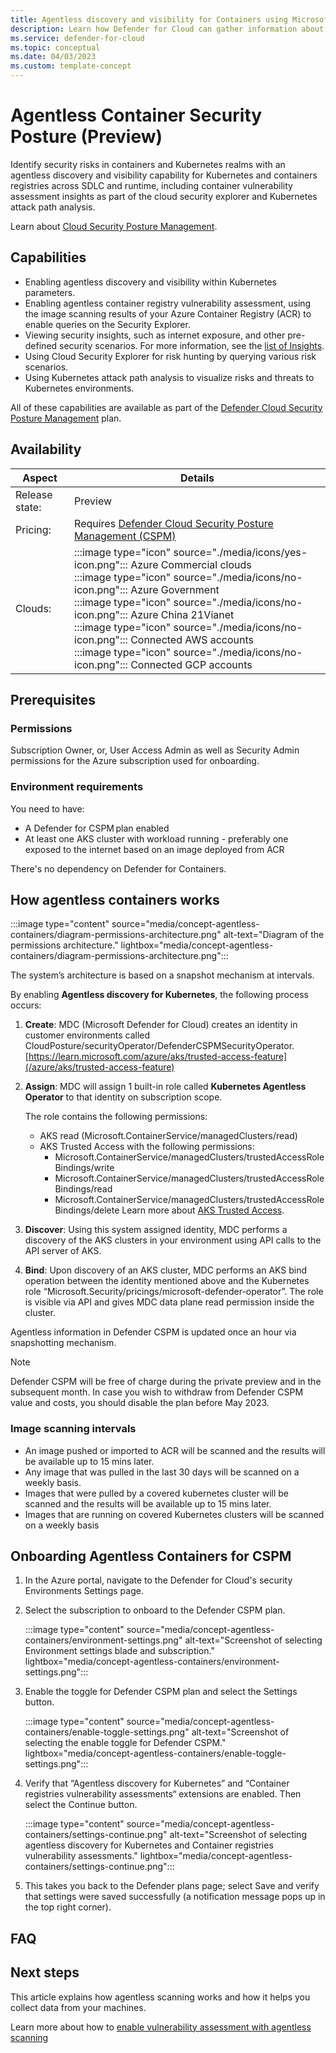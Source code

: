 ```yaml
---
title: Agentless discovery and visibility for Containers using Microsoft Defender for Cloud
description: Learn how Defender for Cloud can gather information about your Containers without installing an agent on your machines.
ms.service: defender-for-cloud
ms.topic: conceptual
ms.date: 04/03/2023
ms.custom: template-concept
---
```


# Agentless Container Security Posture (Preview)

Identify security risks in containers and Kubernetes realms with an agentless discovery and visibility capability for Kubernetes and containers registries across SDLC and runtime, including container vulnerability assessment insights as part of the cloud security explorer and Kubernetes attack path analysis.

Learn about [Cloud Security Posture Management](concept-cloud-security-posture-management.md).

## Capabilities

- Enabling agentless discovery and visibility within Kubernetes parameters.
- Enabling agentless container registry vulnerability assessment, using the image scanning results of your Azure Container Registry (ACR) to enable queries on the Security Explorer.
- Viewing security insights, such as internet exposure, and other pre-defined security scenarios. For more information, see the [list of Insights](attack-path-reference).
- Using Cloud Security Explorer for risk hunting by querying various risk scenarios.
- Using Kubernetes attack path analysis to visualize risks and threats to Kubernetes environments.

All of these capabilities are available as part of the [Defender Cloud Security Posture Management](concept-cloud-security-posture-management.md) plan.

## Availability

| Aspect | Details |
|---------|---------|
|Release state:|Preview|
|Pricing:|Requires [Defender Cloud Security Posture Management (CSPM)](concept-cloud-security-posture-management.md) |
| Clouds:    | :::image type="icon" source="./media/icons/yes-icon.png"::: Azure Commercial clouds<br> :::image type="icon" source="./media/icons/no-icon.png"::: Azure Government<br>:::image type="icon" source="./media/icons/no-icon.png"::: Azure China 21Vianet<br>:::image type="icon" source="./media/icons/no-icon.png"::: Connected AWS accounts<br>:::image type="icon" source="./media/icons/no-icon.png"::: Connected GCP accounts        |

## Prerequisites

### Permissions

Subscription Owner, or, User Access Admin as well as Security Admin permissions for the Azure subscription used for onboarding.

### Environment requirements

You need to have:

- A Defender for CSPM plan enabled ​
- At least one AKS cluster with workload running - preferably one exposed to the internet based on an image deployed from ACR​

There's no dependency on Defender for Containers​.

## How agentless containers works

:::image type="content" source="media/concept-agentless-containers/diagram-permissions-architecture.png" alt-text="Diagram of the permissions architecture." lightbox="media/concept-agentless-containers/diagram-permissions-architecture.png":::

The system’s architecture is based on a snapshot mechanism at intervals.

By enabling **Agentless discovery for Kubernetes**, the following process occurs:

1. **Create**: MDC (Microsoft Defender for Cloud) creates an identity in customer environments called CloudPosture/securityOperator/DefenderCSPMSecurityOperator.
[https://learn.microsoft.com/azure/aks/trusted-access-feature](/azure/aks/trusted-access-feature)
1. **Assign**: MDC will assign 1 built-in role called **Kubernetes Agentless Operator** to that identity on subscription scope.

    The role contains the following permissions:
    - AKS read (Microsoft.ContainerService/managedClusters/read)
    - AKS Trusted Access with the following permissions:
        - Microsoft.ContainerService/managedClusters/trustedAccessRoleBindings/write
        - Microsoft.ContainerService/managedClusters/trustedAccessRoleBindings/read
        - Microsoft.ContainerService/managedClusters/trustedAccessRoleBindings/delete
        Learn more about [AKS Trusted Access](/azure/aks/trusted-access-feature).

1. **Discover**: Using this system assigned identity, MDC performs a discovery of the AKS clusters in your environment using API calls to the API server of AKS.

1. **Bind**: Upon discovery of an AKS cluster, MDC performs an AKS bind operation between the identity mentioned above and the Kubernetes role “Microsoft.Security/pricings/microsoft-defender-operator”.
The role is visible via API and gives MDC data plane read permission inside the cluster.

Agentless information in Defender CSPM is updated once an hour via snapshotting mechanism.

> [!NOTE]
> Defender CSPM will be free of charge during the private preview and in the subsequent month.
> In case you wish to withdraw from Defender CSPM value and costs, you should disable the plan before May 2023.

### Image scanning intervals

- An image pushed or imported to ACR will be scanned and the results will be available up to 15 mins later.
- Any image that was pulled in the last 30 days will be scanned on a weekly basis.
- Images that were pulled by a covered kubernetes cluster will be scanned and the results will be available up to 15 mins later.
- Images that are running on covered Kubernetes clusters will be scanned on a weekly basis

## Onboarding Agentless Containers for CSPM

1. In the Azure portal, navigate to the Defender for Cloud's security Environments Settings page.

1. Select the subscription to onboard to the Defender CSPM plan.

    :::image type="content" source="media/concept-agentless-containers/environment-settings.png" alt-text="Screenshot of selecting Environment settings blade and subscription." lightbox="media/concept-agentless-containers/environment-settings.png":::

1. Enable the toggle for Defender CSPM plan and select the Settings button.

    :::image type="content" source="media/concept-agentless-containers/enable-toggle-settings.png" alt-text="Screenshot of selecting the enable toggle for Defender CSPM." lightbox="media/concept-agentless-containers/enable-toggle-settings.png":::

1. Verify that “Agentless discovery for Kubernetes” and “Container registries vulnerability assessments“ extensions are enabled. Then select the Continue button.

    :::image type="content" source="media/concept-agentless-containers/settings-continue.png" alt-text="Screenshot of selecting agentless discovery for Kubernetes and Container registries vulnerability assessments." lightbox="media/concept-agentless-containers/settings-continue.png":::

1. This takes you back to the Defender plans page; select Save and verify that settings were saved successfully (a notification message pops up in the top right corner).

## FAQ

## Next steps

This article explains how agentless scanning works and how it helps you collect data from your machines.

Learn more about how to [enable vulnerability assessment with agentless scanning](enable-vulnerability-assessment-agentless.md)

